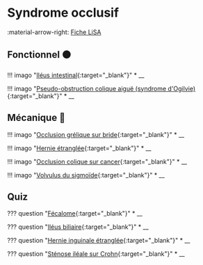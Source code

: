 # Syndrome occlusif

:material-arrow-right: [Fiche LiSA](https://livret.uness.fr/lisa/Syndrome_occlusif_de_l%E2%80%99enfant_et_de_l%E2%80%99adulte)


## Fonctionnel :brown_circle:

!!! imago "[Iléus intestinal](){:target="_blank"}"
    * __

!!! imago "[Pseudo-obstruction colique aiguë (syndrome d'Ogilvie)](){:target="_blank"}"
    * __


## Mécanique :balloon:

!!! imago "[Occlusion grélique sur bride](){:target="_blank"}"
    * __

!!! imago "[Hernie étranglée](){:target="_blank"}"
    * __

!!! imago "[Occlusion colique sur cancer](){:target="_blank"}"
    * __

!!! imago "[Volvulus du sigmoïde](){:target="_blank"}"
    * __


## Quiz

??? question "[Fécalome](){:target="_blank"}"
    * __

??? question "[Iléus biliaire](){:target="_blank"}"
    * __

??? question "[Hernie inguinale étranglée](){:target="_blank"}"
    * __

??? question "[Sténose iléale sur Crohn](){:target="_blank"}"
    * __